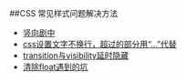 ##CSS 常见样式问题解决方法

* [竖向剧中](https://github.com/sevenhao/front-end-note/blob/master/base/css/faq/vertical/vertical-align.md)
* [css设置文字不换行，超过的部分用“...”代替](http://www.jianshu.com/p/b7d48c503fd4)
* [transition与visibility延时隐藏](https://github.com/sevenhao/front-end-note/blob/master/base/css/faq/transition-visibility/transition-visibility.md)
* [清除float遇到的坑](https://github.com/sevenhao/front-end-note/blob/master/base/css/faq/float/clear-float.md)
